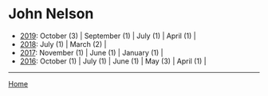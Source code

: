 # John Nelson

  * [2019](./john-nelson-2019.md): 
      October (3) | 
      September (1) | 
      July (1) | 
      April (1) | 
  * [2018](./john-nelson-2018.md): 
      July (1) | 
      March (2) | 
  * [2017](./john-nelson-2017.md): 
      November (1) | 
      June (1) | 
      January (1) | 
  * [2016](./john-nelson-2016.md): 
      October (1) | 
      July (1) | 
      June (1) | 
      May (3) | 
      April (1) | 

----

[Home](../)
